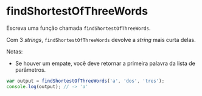 # findShortestOfThreeWords

Escreva uma função chamada `findShortestOfThreeWords`.

Com 3 _strings_, `findShortestOfThreeWords` devolve a _string_ mais curta
delas.

Notas:

* Se houver um empate, você deve retornar a primeira palavra da lista de
  parâmetros.

```javascript
var output = findShortestOfThreeWords('a', 'dos', 'tres');
console.log(output); // -> 'a'
```

